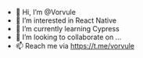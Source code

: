 - 👋 Hi, I’m @Vorvule
- 👀 I’m interested in React Native
- 🌱 I’m currently learning Cypress
- 💞️ I’m looking to collaborate on ...
- 📫 Reach me via https://t.me/vorvule

<!---
Vorvule/Vorvule is a ✨ special ✨ repository because its `README.md` (this file) appears on your GitHub profile.
You can click the Preview link to take a look at your changes.
--->
